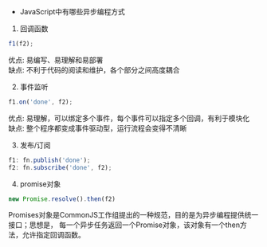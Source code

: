 - JavaScript中有哪些异步编程方式

1. 回调函数
```js
f1(f2);
```
优点: 易编写、易理解和易部署    
缺点: 不利于代码的阅读和维护，各个部分之间高度耦合

2. 事件监听
```js
f1.on('done', f2);
```
优点: 易理解，可以绑定多个事件，每个事件可以指定多个回调，有利于模块化    
缺点: 整个程序都变成事件驱动型，运行流程会变得不清晰

3. 发布/订阅
```js
f1: fn.publish('done');
f2: fn.subscribe('done', f2);
```

4. promise对象
```js
new Promise.resolve().then(f2)
```
Promises对象是CommonJS工作组提出的一种规范，目的是为异步编程提供统一接口；思想是， 每一个异步任务返回一个Promise对象，该对象有一个then方法，允许指定回调函数。